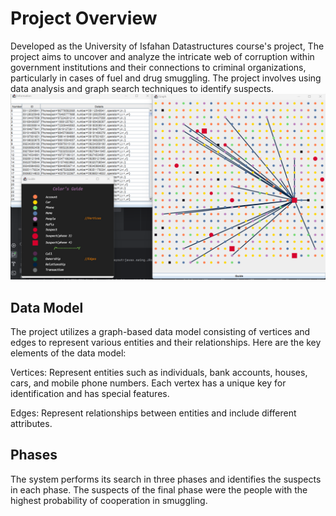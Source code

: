 # Project Overview
Developed as the University of Isfahan Datastructures course's project, The project aims to uncover and analyze the intricate web of corruption within government institutions and their connections to criminal organizations, particularly in cases of fuel and drug smuggling. The project involves using data analysis and graph search techniques to identify suspects.
![System Overview](Pics/Suspects.png)
## Data Model
The project utilizes a graph-based data model consisting of vertices and edges to represent various entities and their relationships. Here are the key elements of the data model:

Vertices: Represent entities such as individuals, bank accounts, houses, cars, and mobile phone numbers. Each vertex has a unique key for identification and has special features.

Edges: Represent relationships between entities and include different attributes.

## Phases
The system performs its search in three phases and identifies the suspects in each phase. The suspects of the final phase were the people with the highest probability of cooperation in smuggling.
